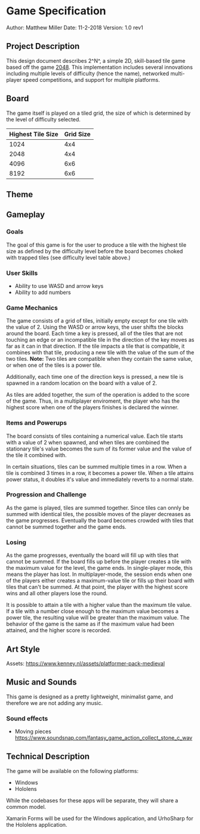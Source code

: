 # Game Specification
Author: Matthew Miller
Date: 11-2-2018
Version: 1.0 rev1

## Project Description
This design document describes 2^N^, a simple 2D, skill-based tile game based off the game [2048](https://play2048.co/).  This implementation includes several innovations including multiple levels of difficulty (hence the name), networked multi-player speed competitions, and support for multiple platforms.

## Board
The game itself is played on a tiled grid, the size of which is determined by the level of difficulty selected.

| Highest Tile Size | Grid Size |
|-------------------|-----------|
| 1024              | 4x4       |
| 2048              | 4x4       |
| 4096              | 6x6       |
| 8192              | 6x6       |

## Theme

## Gameplay

### Goals
The goal of this game is for the user to produce a tile with the highest tile size as defined by the difficulty level before the board becomes choked with trapped tiles (see difficulty level table above.)

### User Skills
* Ability to use WASD and arrow keys
* Ability to add numbers

### Game Mechanics
The game consists of a grid of tiles, initially empty except for one tile with the value of 2.  Using the WASD or arrow keys, the user shifts the blocks around the board.  Each time a key is pressed, all of the tiles that are not touching an edge or an incompatible tile in the direction of the key moves as far as it can in that direction.  If the tile impacts a tile that is compatible, it combines with that tile, producing a new tile with the value of the sum of the two tiles.  **Note:** Two tiles are compatible when they contain the same value, or when one of the tiles is a power tile.

Additionally, each time one of the direction keys is pressed, a new tile is spawned in a random location on the board with a value of 2.

As tiles are added together, the sum of the operation is added to the score of the game.  Thus, in a multiplayer enviroment, the player who has the highest score when one of the players finishes is declared the winner.

### Items and Powerups
The board consists of tiles containing a numerical value.  Each tile starts with a value of 2 when spawned, and when tiles are combined the stationary tile's value becomes the sum of its former value and the value of the tile it combined with.

In certain situations, tiles can be summed multiple times in a row.  When a tile is combined 3 times in a row, it becomes a power tile.  When a tile attains power status, it doubles it's value and immediately reverts to a normal state.

### Progression and Challenge
As the game is played, tiles are summed together.  Since tiles can onnly be summed with identical tiles, the possible moves of the player decreases as the game progresses.  Eventually the board becomes crowded with tiles that cannot be summed together and the game ends.

### Losing
As the game progresses, eventually the board will fill up with tiles that cannot be summed.  If the board fills up before the player creates a tile with the maximum value for the level, the game ends.  In single-player mode, this means the player has lost.  In multiplayer-mode, the session ends when one of the players either creates a maximum-value tile or fills up their board with tiles that can't be summed.  At that point, the player with the highest score wins and all other players lose the round.

It is possible to attain a tile with a higher value than the maximum tile value.  If a tile with a number close enough to the maximum value becomes a power tile, the resulting value will be greater than the maximum value.  The behavior of the game is the same as if the maximum value had been attained, and the higher score is recorded.

## Art Style
Assets: https://www.kenney.nl/assets/platformer-pack-medieval

## Music and Sounds
This game is designed as a pretty lightweight, minimalist game, and therefore we are not adding any music.

### Sound effects
* Moving pieces https://www.soundsnap.com/fantasy_game_action_collect_stone_c_wav

## Technical Description
The game will be available on the following platforms:
* Windows
* Hololens

While the codebases for these apps will be separate, they will share a common model.  

Xamarin Forms will be used for the Windows application, and UrhoSharp for the Hololens application.


<!--stackedit_data:
eyJoaXN0b3J5IjpbMTgzNzE0NDk1NSwtMTg4MzI0NzE0NCwtMT
AwMzkwMTQ2NiwyNjAwNjEzNDcsLTg2MDYwNTcxOSwyNjQyMzAw
NTYsLTc1MzgzMTQ2MSwtMTYxODI0MzAwMywtNjk0NzY1NTkwLC
0xMzMxNjEzMjc2LC0xMTMzMDY4MTMsMjAzNzY1NDA3NywtMTEw
NDQ5MjgzMyw0MjAxMjI5ODYsLTE4ODczNjIyODIsLTE1MzA1MD
A2MDYsMjI3NTk3NTQwLDExNzM3NjkxMjEsLTE3NDQ4NTQyNjRd
fQ==
-->